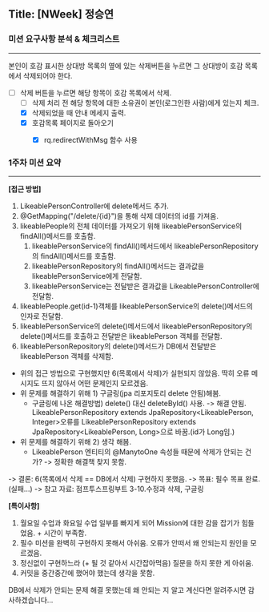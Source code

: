 ## Title: [NWeek] 정승연

### 미션 요구사항 분석 & 체크리스트

---
본인이 호감 표시한 상대방 목록의 옆에 있는 삭제버튼을 누르면 그 상대방이 호감 목록에서 삭제되어야 한다.

- [ ] 삭제 버튼을 누르면 해당 항목이 호감 목록에서 삭제.
  - [ ] 삭제 처리 전 해당 항목에 대한 소유권이 본인(로그인한 사람)에게 있는지 체크.
  - [x] 삭제되었을 때 안내 메세지 출력.
  - [x] 호감목록 페이지로 돌아오기
    - [x] rq.redirectWithMsg 함수 사용


### 1주차 미션 요약

---

**[접근 방법]**

1. LikeablePersonController에 delete메서드 추가.
2. @GetMapping("/delete/{id}")을 통해 삭제 데이터의 id를 가져옴.
3. likeablePeople의 전체 데이터를 가져오기 위해 likeablePersonService의 findAll()메서드를 호출함.
   1. likeablePersonService의 findAll()메서드에서 likeablePersonRepository의 findAll()메서드를 호출함.
   2. likeablePersonRepository의 findAll()메서드는 결과값을 likeablePersonService에게 전달함.
   3. likeablePersonService는 전달받은 결과값을 LikeablePersonController에 전달함.
4. likeablePeople.get(id-1)객체를 likeablePersonService의 delete()메서드의 인자로 전달함.
5. likeablePersonService의 delete()메서드에서 likeablePersonRepository의 delete()메서드를 호출하고 전달받은 likeablePerson 객체를 전달함.
6. likeablePersonRepository의 delete()메서드가 DB에서 전달받은 likeablePerson 객체를 삭제함.

- 위의 접근 방법으로 구현했지만 6(목록에서 삭제)가 실현되지 않았음. 딱히 오류 메시지도 뜨지 않아서 어떤 문제인지 모르겠음.
- 위 문제를 해결하기 위해 1) 구글링(jpa 리포지토리 delete 안됨)해봄.
   - 구글링에 나온 해결방법) delete() 대신 deleteById() 사용. -> 해결 안됨. LikeablePersonRepository extends JpaRepository<LikeablePerson, Integer>오류를 LikeablePersonRepository extends JpaRepository<LikeablePerson, Long>으로 바꿈.(id가 Long임.)
-  위 문제를 해결하기 위해 2) 생각 해봄.
   -  LikeablePerson 엔티티의 @ManytoOne 속성들 때문에 삭제가 안되는 건가? -> 정확한 해결책 찾지 못함.

-> 결론: 6(목록에서 삭제 == DB에서 삭제) 구현하지 못했음.
-> 목표: 필수 목표 완료.(실패...)
-> 참고 자료: 점프투스프링부트 3-10.수정과 삭제, 구글링

**[특이사항]**

1. 월요일 수업과 화요일 수업 일부를 빠지게 되어 Mission에 대한 감을 잡기가 힘들었음. + 시간이 부족함.
2. 필수 미션을 완벽히 구현하지 못해서 아쉬움. 오류가 안떠서 왜 안되는지 원인을 모르겠음.
3. 정신없이 구현하느라 (+ 될 것 같아서 시간잡아먹음) 질문을 하지 못한 게 아쉬움.
4. 커밋을 중간중간에 했어야 했는데 생각을 못함.

DB에서 삭제가 안되는 문제 해결 못했는데 왜 안되는 지 알고 계신다면 알려주시면 감사하겠습니다...